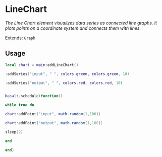 # LineChart
_The Line Chart element visualizes data series as connected line graphs. It plots points on a coordinate system and connects them with lines._

Extends: `Graph`

## Usage
```lua run
local chart = main:addLineChart()
```

```lua run
:addSeries("input", " ", colors.green, colors.green, 10)
```

```lua run
:addSeries("output", " ", colors.red, colors.red, 10)
```

```lua run

```

```lua run
basalt.schedule(function()
```

```lua run
while true do
```

```lua run
chart:addPoint("input", math.random(1,100))
```

```lua run
chart:addPoint("output", math.random(1,100))
```

```lua run
sleep(2)
```

```lua run
end
```

```lua run
end)
```
